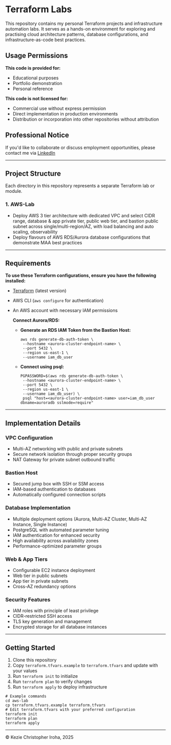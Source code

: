 # Terraform Labs

This repository contains my personal Terraform projects and infrastructure automation labs. It serves as a hands-on environment for exploring and practising cloud architecture patterns, database configurations, and infrastructure-as-code best practices.

## Usage Permissions

**This code is provided for:**
- Educational purposes
- Portfolio demonstration
- Personal reference

**This code is not licensed for:**
- Commercial use without express permission
- Direct implementation in production environments
- Distribution or incorporation into other repositories without attribution

## Professional Notice

If you'd like to collaborate or discuss employment opportunities, please contact me via [LinkedIn](https://www.linkedin.com/in/kezie-i/)

---

## **Project Structure**
Each directory in this repository represents a separate Terraform lab or module.

### **1. AWS-Lab**
- Deploy AWS 3 tier architecture with dedicated VPC and select CIDR range, database & app private tier, public web tier, and bastion public subnet across single/multi-region/AZ, with load balancing and auto scaling, observability
- Deploy flavours of AWS RDS/Aurora database configurations that demonstrate MAA best practices

---

## **Requirements**
**To use these Terraform configurations, ensure you have the following installed:**

- [Terraform](https://developer.hashicorp.com/terraform/downloads) (latest version)
- AWS CLI (`aws configure` for authentication)
- An AWS account with necessary IAM permissions

  **Connect Aurora/RDS:**
   - **Generate an RDS IAM Token from the Bastion Host:**
     ```hcl
     aws rds generate-db-auth-token \
      --hostname <aurora-cluster-endpoint-name> \
      --port 5432 \
      --region us-east-1 \
      --username iam_db_user
     ```

   - **Connect using psql:**
     ```hcl
     PGPASSWORD=$(aws rds generate-db-auth-token \
      --hostname <aurora-cluster-endpoint-name> \
      --port 5432 \
      --region us-east-1 \
      --username iam_db_user) \
      psql "host=<aurora-cluster-endpoint-name> user=iam_db_user dbname=auroradb sslmode=require"
     ```

---

## **Implementation Details**

### **VPC Configuration**
- Multi-AZ networking with public and private subnets
- Secure network isolation through proper security groups
- NAT Gateway for private subnet outbound traffic

### **Bastion Host**
- Secured jump box with SSH or SSM access
- IAM-based authentication to databases
- Automatically configured connection scripts

### **Database Implementation**
- Multiple deployment options (Aurora, Multi-AZ Cluster, Multi-AZ Instance, Single Instance)
- PostgreSQL with automated parameter tuning
- IAM authentication for enhanced security
- High availability across availability zones
- Performance-optimized parameter groups

### **Web & App Tiers**
- Configurable EC2 instance deployment
- Web tier in public subnets
- App tier in private subnets
- Cross-AZ redundancy options

### **Security Features**
- IAM roles with principle of least privilege
- CIDR-restricted SSH access
- TLS key generation and management
- Encrypted storage for all database instances

---

## **Getting Started**

1. Clone this repository
2. Copy `terraform.tfvars.example` to `terraform.tfvars` and update with your values
3. Run `terraform init` to initialize
4. Run `terraform plan` to verify changes
5. Run `terraform apply` to deploy infrastructure

```
# Example commands
cd aws-lab
cp terraform.tfvars.example terraform.tfvars
# Edit terraform.tfvars with your preferred configuration
terraform init
terraform plan
terraform apply
```

---

© Kezie Christopher Iroha, 2025